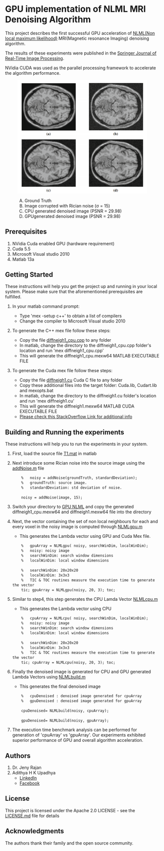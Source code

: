 # GPU implementation of NLML MRI Denoising Algorithm

This project describes the first successful GPU acceleration of [NLML(Non local maximum likelihood)](http://ieeexplore.ieee.org/xpls/abs_all.jsp?arnumber=4556617) MRI(Magnetic resonance Imaging) denoising algorithm.<br/>

The results of these experiments were published in the [Springer Journal of Real-Time Image Processing](http://link.springer.com/article/10.1007/s11554-015-0559-6).<br/>

NVidia CUDA was used as the parallel processing framework to accelerate the algorithm performance.

<figure>
	<img src="NLML_denoising_example.png" width=500 align="middle"/>
	<figcaption>
		<ol type="A">
			<li> Ground Truth</li>
			<li> Image corrupted with Rician noise (&sigma; = 15)</li>
			<li> CPU generated denoised image (PSNR = 29.98)</li>
			<li> GPUgenerated denoised image (PSNR = 29.98)</li>
		</ol>
	</figcaption>
</figure>

## Prerequisites

1. NVidia Cuda enabled GPU (hardware requirement)
2. Cuda 5.5
3. Microsoft Visual studio 2010
4. Matlab 13a


## Getting Started

These instructions will help you get the project up and running in your local system. Please make sure that the aforementioned prerequisites are fulfilled.

1. In your matlab command prompt:
	- Type 'mex -setup c++' to obtain a list of compilers
	- Change the compiler to Microsoft Visual studio 2010

2. To generate the C++ mex file follow these steps: 
	- Copy the file [diffneigh1_cpu.cpp](Generate%20CPU%20Mex/diffneigh1_cpu.cpp) to any folder
	- In matlab, change the directory to the diffneigh1_cpu.cpp folder's location and run 'mex diffneigh1_cpu.cpp'
	- This will generate the diffneigh1_cpu.mexw64 MATLAB EXECUTABLE FILE
	
3. To generate the Cuda mex file follow these steps:
	- Copy the file [diffneigh1.cu](Generate%20GPU%20Mex/diffneigh1.cu) Cuda C file to any folder
	- Copy these additional files into the target folder: Cuda.lib, Cudart.lib and mexopts.bat
	- In matlab, change the directory to the diffneigh1.cu folder's location and run 'mex diffneigh1.cu'
	- This will generate the diffneigh1.mexw64 MATLAB CUDA EXECUTABLE FILE
	- [Please check this StackOverflow Link for additional info](http://stackoverflow.com/questions/17104884/creating-mex-files-from-cuda-code)
	

## Building and Running the experiments

These instructions will help you to run the experiments in your system.

1. First, load the source file [T1.mat](T1data.mat) in matlab
2. Next introduce some Rician noise into the source image using the [addNoise.m](GPU%20NLML/addNoise.m) file
	```
		%  	noisy = addNoise(groundTruth, standardDeviation);
		%	groundTruth: source image.
		%	standardDeviation: std deviation of noise.
		
		noisy = addNoise(image, 15);
	```
3. Switch your directory to [GPU NLML](GPU%20NLML) and copy the generated diffneigh1_cpu.mexw64 and diffneigh1.mexw64 file into the directory

4. Next, the vector containing the set of non local neighbours for each and every voxel in the noisy image is computed through [NLMLgpu.m](GPU%20NLML/NLMLgpu.m)
	- This generates the Lambda vector using GPU and Cuda Mex file.
	```
		%	gpuArray = NLMLgpu( noisy, searchWinDim, localWinDim);
		% 	noisy: noisy image
		% 	searchWinDim: search window dimensions 
		% 	localWinDim: local window dimensions
		
		% 	searchWinDim: 20x20x20
		%	localWinDim: 3x3x3
		%	TIC & TOC routines measure the execution time to generate the vector
		tic; gpuArray = NLMLgpu(noisy, 20, 3); toc;
	```

5. Similar to step4, this step generates the CPU Lamda Vector [NLMLcpu.m](GPU%20NLML/NLMLcpu.m)
	- This generates the Lambda vector using CPU
	```
		%	cpuArray = NLMLcpu( noisy, searchWinDim, localWinDim);
		% 	noisy: noisy image
		% 	searchWinDim: search window dimensions 
		% 	localWinDim: local window dimensions
		
		% 	searchWinDim: 20x20x20
		%	localWinDim: 3x3x3
		%	TIC & TOC routines measure the execution time to generate the vector
		tic; cpuArray = NLMLcpu(noisy, 20, 3); toc;
	``` 	

6. Finally the denoised image is generated for CPU and GPU generated Lambda Vectors using [NLMLbuild.m](GPU%20NLML/NLMLbuild.m)
	- This generates the final denoised image
	```
		%	cpuDenoised : denoised image generated for cpuArray
		% 	gpuDenoised : denoised image generated for gpuArray
		
		cpuDenoised= NLMLbuild(noisy, cpuArray);
		
		gpuDenoised= NLMLbuild(noisy, gpuArray);
	```
7. The execution time benchmark analysis can be performed for generation of 'cpuArray' vs 'gpuArray'. Our experiments exhibited superior performance of GPU and overall algorithm acceleration.


## Authors

1. Dr. Jeny Rajan
2. Adithya H K Upadhya
  	- [LinkedIn](https://in.linkedin.com/in/adithya-upadhya-2021b582)
  	- [Facebook](https://www.facebook.com/hkuadithya)


## License

This project is licensed under the Apache 2.0 LICENSE - see the [LICENSE.md](LICENSE.md) file for details

## Acknowledgments

The authors thank their family and the open source community.
